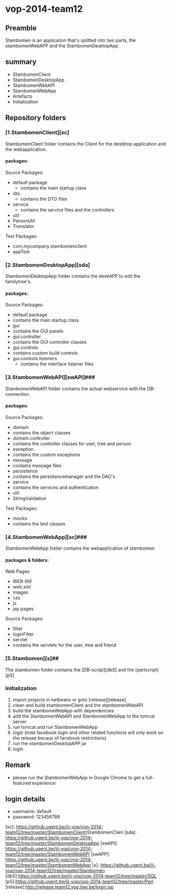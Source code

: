 vop-2014-team12
===============

## Preamble ##
Stambomen is an application that's splitted into two parts, the stambomenWebAPP and the StambomenDesktopApp.

## summary ##
* StambomenClient
* StambomenDesktopApp
* StambomenWebAPI
* StambomenWebApp
* Artefacts
* Initialization

## Repository folders ##
### [1.StambomenClient][sc] ###
StambomenClient folder contains the Client for the destktop application and the webapplication.
#### packages: ####
Source Packages:

* default package
  * contains the main startup class
* dto
  * contains the DTO files
* service
  * contains the service files and the controllers
* util
 * PersonUtil
 * Translator

Test Packages:

 * com.mycompany.stambomenclient
  * appTest

### [2.StambomenDesktopApp][sda] ###
StambomenDesktopApp folder contains the deskAPP to edit the familytree's.
#### packages: ####
Source Packages:

 * default package
  * contains the main startup class
 * gui
  * contains the GUI panels
 * gui.controller
  * contains the GUI controller classes
 * gui.controls
  * contains custom build controls
 * gui.controls.listeners
   * contains the interface listener files

### [3.StambomenWebAPI][swAPI]###
StambomenWebAPI folder contains the actual webservice with the DB-connection.
#### packages: ####
Source Packages:

 * domain
  * contains the object classes 
 * domain.controller
  * contains the controller classes for user, tree and person
 * exception
  * contains the custom exceptions
 * message
  * contains message files
 * persistence
  * contains the persistencemanager and the DAO's
 * service
  * contains the services and authentication
 * util
  * StringValidation

Test Packages:

 * mocks
  * contains the test classes


### [4.StambomenWebApp][sc]###
StambomenWebApp folder contains the webapplication of stambomen
#### packages & folders: ####
Web Pages:

 * WEB-INF
  * web.xml
 * images
 * css
 * js
 * jsp pages

Source Packages:

 * filter
  * loginFilter
 * servlet
  * contains the servlets for the user, tree and friend


### [5.Stambomen][s]##
The stambomen folder contains the [DB-script][dbS] and the [perlscript][pS]


### Initialization ###

1. import projects in netbeans or goto [release][release]
2. clean and build stambomenClient and the stambomenWebAPI
2. build the stambomeWebApp with dependencies
3. add the StambomenWebAPI and StambomenWebApp to the tomcat server
4. run tomcat and run StambomenWebApp
5. login (note facebook login and other related functions will only work on the release becaus of facebook restrictions)
6. run the stambomenDesktopAPP jar
7. login

## Remark ##
* please run the StambomenWebApp in Google Chrome to get a full-featured experience

## login details ##
* username: default
* password: 123456789




[sc]: https://github.ugent.be/iii-vop/vop-2014-team12/tree/master/StambomenClient)StambomenClien
[sda]: https://github.ugent.be/iii-vop/vop-2014-team12/tree/master/StambomenDesktopApp
[swAPI]: https://github.ugent.be/iii-vop/vop-2014-team12/tree/master/StambomenWebAPI
[swAPP]: https://github.ugent.be/iii-vop/vop-2014-team12/tree/master/StambomenWebApp
[s]: https://github.ugent.be/iii-vop/vop-2014-team12/tree/master/Stambomen
[dbS]:https://github.ugent.be/iii-vop/vop-2014-team12/tree/master/SQL
[pS]:https://github.ugent.be/iii-vop/vop-2014-team12/tree/master/Perl
[release]:http://release.team12.vop.tiwi.be/login.jsp
